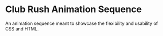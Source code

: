 # Club Rush Animation Sequence

An animation sequence meant to showcase the flexibility and usability of CSS and HTML. 

